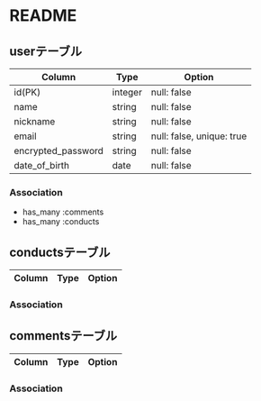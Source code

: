 # README
## userテーブル
| Column             | Type    | Option                    |
|-                   |-        |-                          |
| id(PK)             | integer | null: false               |
| name               | string  | null: false               |
| nickname           | string  | null: false               |
| email              | string  | null: false, unique: true |
| encrypted_password | string  | null: false               |
| date_of_birth      | date    | null: false               |


### Association
- has_many :comments
- has_many :conducts


## conductsテーブル
| Column             | Type    | Option                    |
|-                   |-        |-                          |


### Association


## commentsテーブル
| Column             | Type    | Option                    |
|-                   |-        |-                          |


### Association






